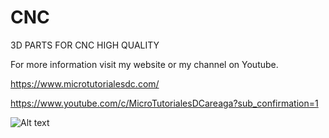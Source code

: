 # CNC
3D PARTS FOR CNC HIGH QUALITY 

For more information visit my website or my channel on Youtube.

https://www.microtutorialesdc.com/

https://www.youtube.com/c/MicroTutorialesDCareaga?sub_confirmation=1


![Alt text](https://github.com/diegocareaga/CNC/blob/master/IMG_20200220_173425.jpg?raw=true "Title")
